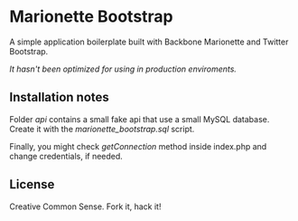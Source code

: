 Marionette Bootstrap
====================

A simple application boilerplate built with Backbone Marionette and Twitter Bootstrap.

*It hasn't been optimized for using in production enviroments.*

Installation notes
------------

Folder *api* contains a small fake api that use a small MySQL database. Create it with the *marionette_bootstrap.sql* script.

Finally, you might check *getConnection* method inside index.php and change credentials, if needed.


License
-------
Creative Common Sense. Fork it, hack it!
